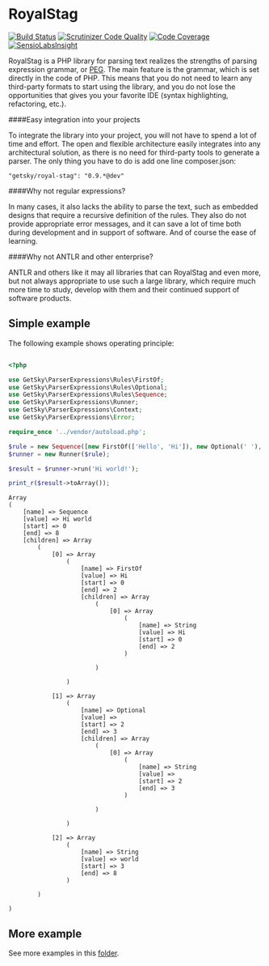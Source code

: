 RoyalStag
=========
[![Build Status](https://travis-ci.org/JimmDiGrizli/RoyalStag.svg)](https://travis-ci.org/JimmDiGrizli/RoyalStag)
[![Scrutinizer Code Quality](https://scrutinizer-ci.com/g/JimmDiGrizli/RoyalStag/badges/quality-score.png?b=develop)](https://scrutinizer-ci.com/g/JimmDiGrizli/RoyalStag/?branch=develop)
[![Code Coverage](https://scrutinizer-ci.com/g/JimmDiGrizli/RoyalStag/badges/coverage.png?b=develop)](https://scrutinizer-ci.com/g/JimmDiGrizli/RoyalStag/?branch=develop)
[![SensioLabsInsight](https://insight.sensiolabs.com/projects/d2b5f130-4e85-46fb-873f-bfcc9583c745/mini.png)](https://insight.sensiolabs.com/projects/d2b5f130-4e85-46fb-873f-bfcc9583c745)

RoyalStag is a PHP library for parsing text realizes the strengths of parsing expression grammar, or [PEG](http://en.wikipedia.org/wiki/Parsing_expression_grammar "Parsing expression grammar"). The main feature is the grammar, which is set directly in the code of PHP. This means that you do not need to learn any third-party formats to start using the library, and you do not lose the opportunities that gives you your favorite IDE (syntax highlighting, refactoring, etc.).

####Easy integration into your projects

To integrate the library into your project, you will not have to spend a lot of time and effort. The open and flexible architecture easily integrates into any architectural solution, as there is no need for third-party tools to generate a parser. The only thing you have to do is add one line composer.json:

```
"getsky/royal-stag": "0.9.*@dev"
```


####Why not regular expressions?

In many cases, it also lacks the ability to parse the text, such as embedded designs that require a recursive definition of the rules. They also do not provide appropriate error messages, and it can save a lot of time both during development and in support of software. And of course the ease of learning.


####Why not ANTLR and other enterprise?

ANTLR and others like it may all libraries that can RoyalStag and even more, but not always appropriate to use such a large library, which require much more time to study, develop with them and their continued support of software products.

Simple example
--------------
The following example shows operating principle:

```php

<?php

use GetSky\ParserExpressions\Rules\FirstOf;
use GetSky\ParserExpressions\Rules\Optional;
use GetSky\ParserExpressions\Rules\Sequence;
use GetSky\ParserExpressions\Runner;
use GetSky\ParserExpressions\Context;
use GetSky\ParserExpressions\Error;

require_once '../vendor/autoload.php';

$rule = new Sequence([new FirstOf(['Hello', 'Hi']), new Optional(' '), 'world']);
$runner = new Runner($rule);

$result = $runner->run('Hi world!');

print_r($result->toArray());
```

```
Array
(
    [name] => Sequence
    [value] => Hi world
    [start] => 0
    [end] => 8
    [children] => Array
        (
            [0] => Array
                (
                    [name] => FirstOf
                    [value] => Hi
                    [start] => 0
                    [end] => 2
                    [children] => Array
                        (
                            [0] => Array
                                (
                                    [name] => String
                                    [value] => Hi
                                    [start] => 0
                                    [end] => 2
                                )

                        )

                )

            [1] => Array
                (
                    [name] => Optional
                    [value] =>
                    [start] => 2
                    [end] => 3
                    [children] => Array
                        (
                            [0] => Array
                                (
                                    [name] => String
                                    [value] =>
                                    [start] => 2
                                    [end] => 3
                                )

                        )

                )

            [2] => Array
                (
                    [name] => String
                    [value] => world
                    [start] => 3
                    [end] => 8
                )

        )

)
```

More example
------------
See more examples in this [folder](https://github.com/JimmDiGrizli/RoyalStag/tree/develop/example).


